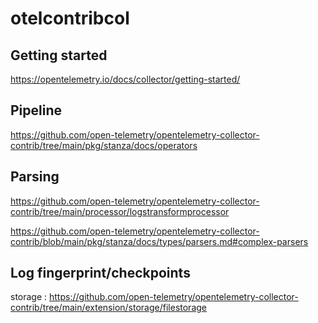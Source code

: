 # otelcontribcol

## Getting started

https://opentelemetry.io/docs/collector/getting-started/

## Pipeline
https://github.com/open-telemetry/opentelemetry-collector-contrib/tree/main/pkg/stanza/docs/operators

## Parsing
https://github.com/open-telemetry/opentelemetry-collector-contrib/tree/main/processor/logstransformprocessor

https://github.com/open-telemetry/opentelemetry-collector-contrib/blob/main/pkg/stanza/docs/types/parsers.md#complex-parsers

## Log fingerprint/checkpoints

storage : https://github.com/open-telemetry/opentelemetry-collector-contrib/tree/main/extension/storage/filestorage
